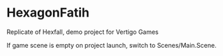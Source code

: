 # HexagonFatih
Replicate of Hexfall, demo project for Vertigo Games

If game scene is empty on project launch, switch to Scenes/Main.Scene.
